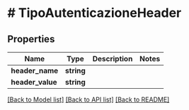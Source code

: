 # # TipoAutenticazioneHeader

## Properties

Name | Type | Description | Notes
------------ | ------------- | ------------- | -------------
**header_name** | **string** |  |
**header_value** | **string** |  |

[[Back to Model list]](../../README.md#models) [[Back to API list]](../../README.md#endpoints) [[Back to README]](../../README.md)
